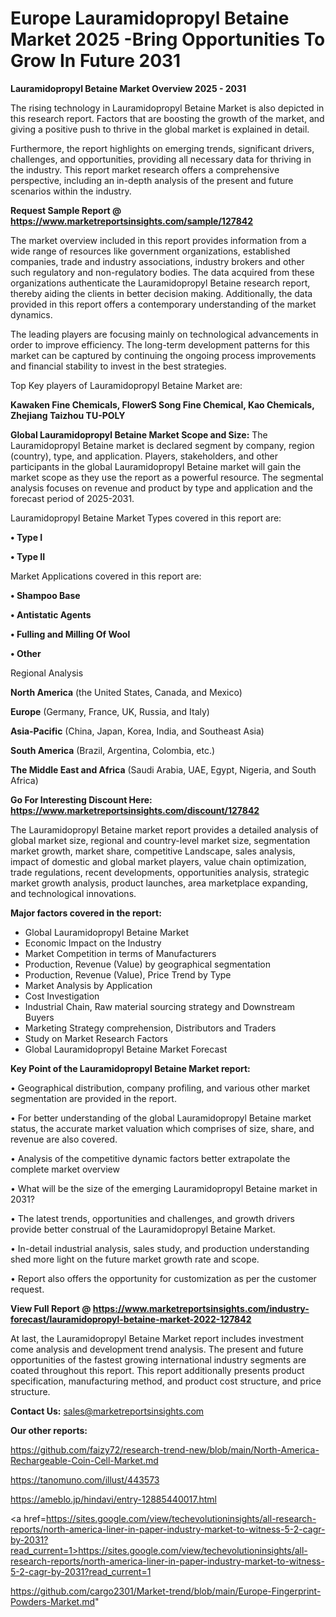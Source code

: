  # Europe Lauramidopropyl Betaine Market 2025 -Bring Opportunities To Grow In Future 2031

<Strong> Lauramidopropyl Betaine Market Overview 2025 - 2031</strong>

The rising technology in Lauramidopropyl Betaine Market is also depicted in this research report. Factors that are boosting the growth of the market, and giving a positive push to thrive in the global market is explained in detail.

Furthermore, the report highlights on emerging trends, significant drivers, challenges, and opportunities, providing all necessary data for thriving in the industry. This report market research offers a comprehensive perspective, including an in-depth analysis of the present and future scenarios within the industry.

<strong>Request Sample Report @ <a href=https://www.marketreportsinsights.com/sample/127842>https://www.marketreportsinsights.com/sample/127842</a></strong>

The market overview included in this report provides information from a wide range of resources like government organizations, established companies, trade and industry associations, industry brokers and other such regulatory and non-regulatory bodies. The data acquired from these organizations authenticate the Lauramidopropyl Betaine research report, thereby aiding the clients in better decision making. Additionally, the data provided in this report offers a contemporary understanding of the market dynamics.

The leading players are focusing mainly on technological advancements in order to improve efficiency. The long-term development patterns for this market can be captured by continuing the ongoing process improvements and financial stability to invest in the best strategies.

Top Key players of Lauramidopropyl Betaine Market are:

<strong>Kawaken Fine Chemicals, FlowerS Song Fine Chemical, Kao Chemicals, Zhejiang Taizhou TU-POLY</strong>

<strong><b>Global Lauramidopropyl Betaine Market Scope and Size:</b></strong>
The Lauramidopropyl Betaine market is declared segment by company, region (country), type, and application. Players, stakeholders, and other participants in the global Lauramidopropyl Betaine market will gain the market scope as they use the report as a powerful resource. The segmental analysis focuses on revenue and product by type and application and the forecast period of 2025-2031.

Lauramidopropyl Betaine Market Types covered in this report are:

<strong>• Type I

• Type II</strong>

Market Applications covered in this report are:

<strong>• Shampoo Base

• Antistatic Agents

• Fulling and Milling Of Wool

• Other</strong> 

Regional Analysis

<strong>North America</strong> (the United States, Canada, and Mexico)

<strong>Europe</strong> (Germany, France, UK, Russia, and Italy)

<strong>Asia-Pacific</strong> (China, Japan, Korea, India, and Southeast Asia)

<strong>South America</strong> (Brazil, Argentina, Colombia, etc.)

<strong>The Middle East and Africa</strong> (Saudi Arabia, UAE, Egypt, Nigeria, and South Africa)

<strong>Go For Interesting Discount Here: <a href=https://www.marketreportsinsights.com/discount/127842>https://www.marketreportsinsights.com/discount/127842</a></strong>

The Lauramidopropyl Betaine market report provides a detailed analysis of global market size, regional and country-level market size, segmentation market growth, market share, competitive Landscape, sales analysis, impact of domestic and global market players, value chain optimization, trade regulations, recent developments, opportunities analysis, strategic market growth analysis, product launches, area marketplace expanding, and technological innovations.

<strong><b>Major factors covered in the report:</b></strong>
<ul>
  <li>Global Lauramidopropyl Betaine Market </li>
  <li>Economic Impact on the Industry</li>
  <li>Market Competition in terms of Manufacturers</li>
  <li>Production, Revenue (Value) by geographical segmentation</li>
  <li>Production, Revenue (Value), Price Trend by Type</li>
  <li>Market Analysis by Application</li>
  <li>Cost Investigation</li>
  <li>Industrial Chain, Raw material sourcing strategy and Downstream Buyers</li>
  <li>Marketing Strategy comprehension, Distributors and Traders</li>
  <li>Study on Market Research Factors</li>
  <li>Global Lauramidopropyl Betaine Market Forecast</li>
</ul>

<strong><b>Key Point of the Lauramidopropyl Betaine Market report:</b></strong>

• Geographical distribution, company profiling, and various other market segmentation are provided in the report.

• For better understanding of the global Lauramidopropyl Betaine market status, the accurate market valuation which comprises of size, share, and revenue are also covered.

• Analysis of the competitive dynamic factors better extrapolate the complete market overview

• What will be the size of the emerging Lauramidopropyl Betaine market in 2031?

• The latest trends, opportunities and challenges, and growth drivers provide better construal of the Lauramidopropyl Betaine Market.

• In-detail industrial analysis, sales study, and production understanding shed more light on the future market growth rate and scope.

• Report also offers the opportunity for customization as per the customer request.

<strong><b>View Full Report @ <a href=https://www.marketreportsinsights.com/industry-forecast/lauramidopropyl-betaine-market-2022-127842>https://www.marketreportsinsights.com/industry-forecast/lauramidopropyl-betaine-market-2022-127842</a></b></strong>


At last, the Lauramidopropyl Betaine Market report includes investment come analysis and development trend analysis. The present and future opportunities of the fastest growing international industry segments are coated throughout this report. This report additionally presents product specification, manufacturing method, and product cost structure, and price structure.

<strong>Contact Us:</strong>
sales@marketreportsinsights.com

<strong>Our other reports:</strong>

<a href=https://github.com/faizy72/research-trend-new/blob/main/North-America-Rechargeable-Coin-Cell-Market.md>https://github.com/faizy72/research-trend-new/blob/main/North-America-Rechargeable-Coin-Cell-Market.md</a>

<a href=https://tanomuno.com/illust/443573>https://tanomuno.com/illust/443573</a>

<a href=https://ameblo.jp/hindavi/entry-12885440017.html>https://ameblo.jp/hindavi/entry-12885440017.html</a>

<a href=https://sites.google.com/view/techevolutioninsights/all-research-reports/north-america-liner-in-paper-industry-market-to-witness-5-2-cagr-by-2031?read_current=1>https://sites.google.com/view/techevolutioninsights/all-research-reports/north-america-liner-in-paper-industry-market-to-witness-5-2-cagr-by-2031?read_current=1</a>

<a href=https://github.com/cargo2301/Market-trend/blob/main/Europe-Fingerprint-Powders-Market.md>https://github.com/cargo2301/Market-trend/blob/main/Europe-Fingerprint-Powders-Market.md</a>"
